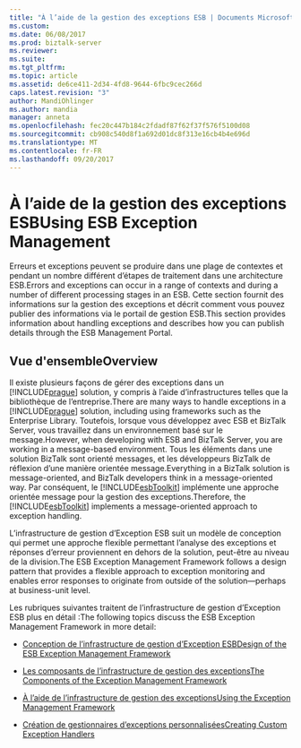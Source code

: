 ```yaml
---
title: "À l’aide de la gestion des exceptions ESB | Documents Microsoft"
ms.custom: 
ms.date: 06/08/2017
ms.prod: biztalk-server
ms.reviewer: 
ms.suite: 
ms.tgt_pltfrm: 
ms.topic: article
ms.assetid: de6ce411-2d34-4fd8-9644-6fbc9cec266d
caps.latest.revision: "3"
author: MandiOhlinger
ms.author: mandia
manager: anneta
ms.openlocfilehash: fec20c447b184c2fdadf87f62f37f576f5100d08
ms.sourcegitcommit: cb908c540d8f1a692d01dc8f313e16cb4b4e696d
ms.translationtype: MT
ms.contentlocale: fr-FR
ms.lasthandoff: 09/20/2017
---
```

# <a name="using-esb-exception-management"></a><span data-ttu-id="dd20d-102">À l’aide de la gestion des exceptions ESB</span><span class="sxs-lookup"><span data-stu-id="dd20d-102">Using ESB Exception Management</span></span>
<span data-ttu-id="dd20d-103">Erreurs et exceptions peuvent se produire dans une plage de contextes et pendant un nombre différent d’étapes de traitement dans une architecture ESB.</span><span class="sxs-lookup"><span data-stu-id="dd20d-103">Errors and exceptions can occur in a range of contexts and during a number of different processing stages in an ESB.</span></span> <span data-ttu-id="dd20d-104">Cette section fournit des informations sur la gestion des exceptions et décrit comment vous pouvez publier des informations via le portail de gestion ESB.</span><span class="sxs-lookup"><span data-stu-id="dd20d-104">This section provides information about handling exceptions and describes how you can publish details through the ESB Management Portal.</span></span>  
  
## <a name="overview"></a><span data-ttu-id="dd20d-105">Vue d'ensemble</span><span class="sxs-lookup"><span data-stu-id="dd20d-105">Overview</span></span>  
 <span data-ttu-id="dd20d-106">Il existe plusieurs façons de gérer des exceptions dans un [!INCLUDE[prague](../includes/prague-md.md)] solution, y compris à l’aide d’infrastructures telles que la bibliothèque de l’entreprise.</span><span class="sxs-lookup"><span data-stu-id="dd20d-106">There are many ways to handle exceptions in a [!INCLUDE[prague](../includes/prague-md.md)] solution, including using frameworks such as the Enterprise Library.</span></span> <span data-ttu-id="dd20d-107">Toutefois, lorsque vous développez avec ESB et BizTalk Server, vous travaillez dans un environnement basé sur le message.</span><span class="sxs-lookup"><span data-stu-id="dd20d-107">However, when developing with ESB and BizTalk Server, you are working in a message-based environment.</span></span> <span data-ttu-id="dd20d-108">Tous les éléments dans une solution BizTalk sont orienté messages, et les développeurs BizTalk de réflexion d’une manière orientée message.</span><span class="sxs-lookup"><span data-stu-id="dd20d-108">Everything in a BizTalk solution is message-oriented, and BizTalk developers think in a message-oriented way.</span></span> <span data-ttu-id="dd20d-109">Par conséquent, le [!INCLUDE[esbToolkit](../includes/esbtoolkit-md.md)] implémente une approche orientée message pour la gestion des exceptions.</span><span class="sxs-lookup"><span data-stu-id="dd20d-109">Therefore, the [!INCLUDE[esbToolkit](../includes/esbtoolkit-md.md)] implements a message-oriented approach to exception handling.</span></span>  
  
 <span data-ttu-id="dd20d-110">L’infrastructure de gestion d’Exception ESB suit un modèle de conception qui permet une approche flexible permettant l’analyse des exceptions et réponses d’erreur proviennent en dehors de la solution, peut-être au niveau de la division.</span><span class="sxs-lookup"><span data-stu-id="dd20d-110">The ESB Exception Management Framework follows a design pattern that provides a flexible approach to exception monitoring and enables error responses to originate from outside of the solution—perhaps at business-unit level.</span></span>  
  
 <span data-ttu-id="dd20d-111">Les rubriques suivantes traitent de l’infrastructure de gestion d’Exception ESB plus en détail :</span><span class="sxs-lookup"><span data-stu-id="dd20d-111">The following topics discuss the ESB Exception Management Framework in more detail:</span></span>  
  
-   [<span data-ttu-id="dd20d-112">Conception de l’infrastructure de gestion d’Exception ESB</span><span class="sxs-lookup"><span data-stu-id="dd20d-112">Design of the ESB Exception Management Framework</span></span>](../esb-toolkit/design-of-the-esb-exception-management-framework.md)  
  
-   [<span data-ttu-id="dd20d-113">Les composants de l’infrastructure de gestion des exceptions</span><span class="sxs-lookup"><span data-stu-id="dd20d-113">The Components of the Exception Management Framework</span></span>](../esb-toolkit/the-components-of-the-exception-management-framework.md)  
  
-   [<span data-ttu-id="dd20d-114">À l’aide de l’infrastructure de gestion des exceptions</span><span class="sxs-lookup"><span data-stu-id="dd20d-114">Using the Exception Management Framework</span></span>](../esb-toolkit/using-the-exception-management-framework.md)  
  
-   [<span data-ttu-id="dd20d-115">Création de gestionnaires d’exceptions personnalisées</span><span class="sxs-lookup"><span data-stu-id="dd20d-115">Creating Custom Exception Handlers</span></span>](../esb-toolkit/creating-custom-exception-handlers.md)
